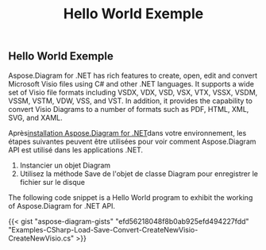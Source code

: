 ﻿---
title: Hello World Exemple
type: docs
weight: 90
url: /fr/net/hello-world-example/
description: Cette page décrit comment créer un exemple de hello world avec la bibliothèque Aspose.Diagram.
---
## **Hello World Exemple**
Aspose.Diagram for .NET has rich features to create, open, edit and convert Microsoft Visio files using C# and other .NET languages. It supports a wide set of Visio file formats including VSDX, VDX, VSD, VSX, VTX, VSSX, VSDM, VSSM, VSTM, VDW, VSS, and VST. In addition, it provides the capability to convert Visio Diagrams to a number of formats such as PDF, HTML, XML, SVG, and XAML.

Après[installation Aspose.Diagram for .NET](/diagram/fr/net/installation/)dans votre environnement, les étapes suivantes peuvent être utilisées pour voir comment Aspose.Diagram API est utilisé dans les applications .NET.

1. Instancier un objet Diagram
1. Utilisez la méthode Save de l'objet de classe Diagram pour enregistrer le fichier sur le disque

The following code snippet is a Hello World program to exhibit the working of Aspose.Diagram for .NET API. 

{{< gist "aspose-diagram-gists" "efd56218048f8b0ab925efd494227fdd" "Examples-CSharp-Load-Save-Convert-CreateNewVisio-CreateNewVisio.cs" >}}




